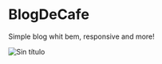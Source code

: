
<h1>BlogDeCafe</h1>
Simple blog whit bem, responsive and more!  

![Sin título](https://user-images.githubusercontent.com/107262182/219964019-f5d61c29-2010-4143-8391-9561a8a9b71a.png)
